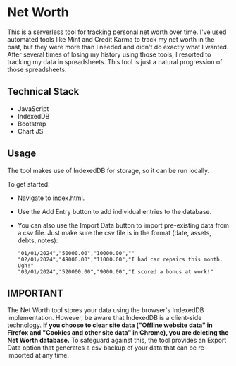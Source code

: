 # Net Worth

This is a serverless tool for tracking personal net worth over time. I've used automated tools like Mint and Credit
Karma to track my net worth in the past, but they were more than I needed and didn't do exactly what I wanted.
After several times of losing my history using those tools, I resorted to tracking my data in spreadsheets. This tool is
just a natural progression of those spreadsheets.

## Technical Stack
- JavaScript
- IndexedDB
- Bootstrap
- Chart JS

## Usage
The tool makes use of IndexedDB for storage, so it can be run locally.

To get started:

- Navigate to index.html.
- Use the Add Entry button to add individual entries to the database.
- You can also use the Import Data button to import pre-existing data from a csv file.  Just make sure the csv file is in the format (date, assets, debts, notes):

  ```
  "01/01/2024","50000.00","10000.00",""
  "02/01/2024","49000.00","11000.00","I had car repairs this month. Ugh!"
  "03/01/2024","520000.00","9000.00","I scored a bonus at work!"
  ```

## IMPORTANT
The Net Worth tool stores your data using the browser's IndexedDB implementation.
However, be aware that IndexedDB is a client-side technology. **If you choose to clear site data ("Offline website data" in Firefox and "Cookies and other site data" in Chrome), you are deleting the Net Worth database.**
To safeguard against this, the tool provides an Export Data option that generates a csv backup of your data that can be re-imported at any time.
